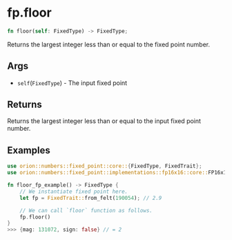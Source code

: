# fp.floor

```rust
fn floor(self: FixedType) -> FixedType;
```

Returns the largest integer less than or equal to the fixed point number.

## Args

* `self`(`FixedType`) - The input fixed point

## Returns

Returns the largest integer less than or equal to the input fixed point number.

## Examples

```rust
use orion::numbers::fixed_point::core::{FixedType, FixedTrait};
use orion::numbers::fixed_point::implementations::fp16x16::core::FP16x16Impl;

fn floor_fp_example() -> FixedType {
    // We instantiate fixed point here.
    let fp = FixedTrait::from_felt(190054); // 2.9

    // We can call `floor` function as follows.
    fp.floor()
}
>>> {mag: 131072, sign: false} // = 2
```
